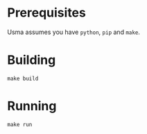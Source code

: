 # Prerequisites

Usma assumes you have `python`, `pip` and `make`.

# Building

```
make build
```

# Running

```
make run
```
